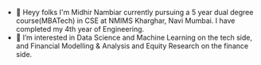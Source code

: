 - 👋 Heyy folks I'm Midhir Nambiar currently pursuing a 5 year dual degree course(MBATech) in CSE at NMIMS Kharghar, Navi Mumbai. I have completed my 4th year of Engineering.
- 👀 I’m interested in Data Science and Machine Learning on the tech side, and Financial Modelling & Analysis and Equity Research on the finance side.









<!---
Midhir12/Midhir12 is a ✨ special ✨ repository because its `README.md` (this file) appears on your GitHub profile.
You can click the Preview link to take a look at your changes.
--->

